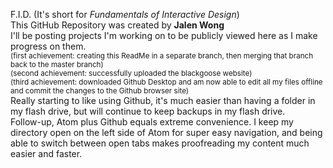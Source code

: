 
F.I.D. (It's short for *Fundamentals of Interactive Design*)<br>
This GitHub Repository was created by **Jalen Wong**<br>
I'll be posting projects I'm working on to be publicly viewed here as I make progress on them.<br>
<small> (first achievement: creating this ReadMe in a separate branch, then merging that branch back to the master branch) </small><br>
<small> (second achievement: successfully uploaded the blackgoose website)</small><br>
<small> (third achievement: downloaded Github Desktop and am now able to edit all my files offline and commit the changes to the Github browser site)</small><br>
Really starting to like using Github, it's much easier than having a folder in my flash drive, but will continue to keep backups in my flash drive.<br>
Follow-up, Atom plus Github equals extreme convenience. I keep my directory open on the left side of Atom for super easy navigation, and being able to switch between open tabs makes proofreading my content much easier and faster.
